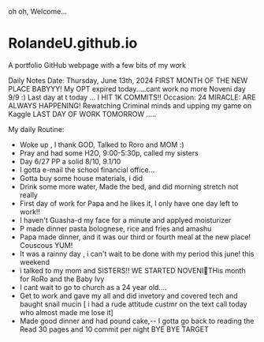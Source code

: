  oh oh, Welcome...
# RolandeU.github.io
A portfolio GitHub webpage with a few bits of my work

Daily Notes
Date: Thursday, June 13th, 2024
FIRST MONTH OF THE NEW PLACE BABYYY!
My OPT expired today.....cant work no more 
Noveni day 9/9 :)
Last day at t today ...
I HIT 1K COMMITS!!
Occasion: 24
MIRACLE: ARE ALWAYS HAPPENING!
Rewatching Criminal minds and upping my game on Kaggle
LAST DAY OF WORK TOMORROW .....

My daily Routine:
- Woke up , I thank GOD, Talked to Roro and MOM :)
- Pray and had some H2O, 9:00-5:30p, called my sisters 
- Day 6/27 PP a solid 8/10, 9.1/10
- I gotta e-mail the school financial office...
- Gotta buy some house materials, i did
- Drink some more water, Made the bed, and did morning stretch not really
- First day of work for Papa and he likes it, I only have one day left to work!!
- I haven't Guasha-d my face for a minute and applyed moisturizer
- P made dinner pasta bolognese, rice and fries and amashu
- Papa made dinner, and it was our third or fourth  meal at the new place! Couscous YUM!
- It was a rainny day , i can't wait to be done with my period this june! this weekend 
- i talked to my mom and SISTERS!! WE STARTED NOVENI🥹THis month for RoRo and the Baby Ivy
- I cant wait to go to church as a 24 year old....
- Get to work and gave my all and did invetory and covered tech and baught snail mucin
[ i had a rude attitude custmr on the text call today who almost made me lose it]
- Made good dinner and had pound cake,-- I gotta go back to reading the Read 30 pages and 10 commit per night
BYE BYE TARGET

